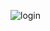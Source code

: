 
![login](https://github.com/yacineahmaich/pocket-wide/assets/122209403/b82e331d-e96a-4620-b4d0-dfeeecf08ec0)
